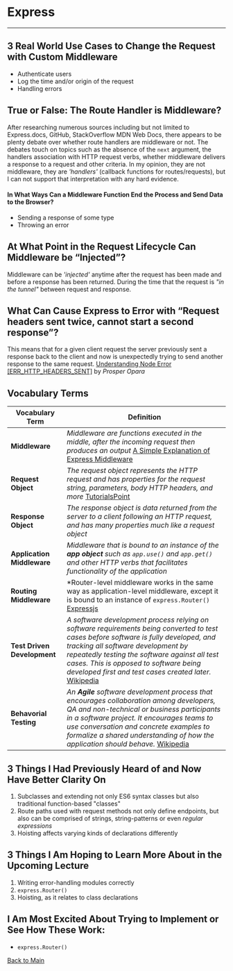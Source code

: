 # Express
---

## 3 Real World Use Cases to Change the Request with Custom Middleware

- Authenticate users
- Log the time and/or origin of the request
- Handling errors

## True or False: The Route Handler is Middleware?

After researching numerous sources including but not limited to Express.docs, GitHub, StackOverflow MDN Web Docs, there appears to be plenty debate over whether route handlers are middleware or not. The debates touch on topics such as the absence of the `next` argument, the handlers association with HTTP request verbs, whether middleware delivers a response to a request and other criteria. In my opinion, they are not middleware, they are *'handlers'* (callback functions for routes/requests), but I can not support that interpretation with any hard evidence.

#### In What Ways Can a Middleware Function End the Process and Send Data to the Browser?

- Sending a response of some type
- Throwing an error

## At What Point in the Request Lifecycle Can Middleware be “Injected”?

Middleware can be *'injected'* anytime after the request has been made and before a response has been returned. During the time that the request is *"in the tunnel"* between request and response.

## What Can Cause Express to Error with “Request headers sent twice, cannot start a second response”?

This means that for a given client request the server previously sent a response back to the client and now is unexpectedly trying to send another response to the same request. [Understanding Node Error \[ERR_HTTP_HEADERS_SENT\]](https://www.codementor.io/@oparaprosper79/understanding-node-error-err_http_headers_sent-117mpk82z8) by *Prosper Opara*

## Vocabulary Terms
| **Vocabulary Term** | **Definition** |
| --- | --- |
| **Middleware** | *Middleware are functions executed in the middle, after the incoming request then produces an output* [A Simple Explanation of Express Middleware](https://medium.com/@agoiabeladeyemi/a-simple-explanation-of-express-middleware-c68ea839f498) |
| **Request Object** | *The request object represents the HTTP request and has properties for the request string, parameters, body HTTP headers, and more* [TutorialsPoint](https://www.tutorialspoint.com/nodejs/nodejs_request_object.htm) |
| **Response Object** | *The response object is data returned from the server to a client following an HTTP request, and has many properties much like a request object* 
| **Application Middleware** | *Middleware that is bound to an instance of the **app object** such as `app.use()` and `app.get()` and other HTTP verbs that facilitates functionality of the application* |
| **Routing Middleware** | *Router-level middleware works in the same way as application-level middleware, except it is bound to an instance of `express.Router()` [Expressjs](https://expressjs.com/en/guide/using-middleware.html#middleware.router) |
| **Test Driven Development** | *A software development process relying on software requirements being converted to test cases before software is fully developed, and tracking all software development by repeatedly testing the software against all test cases. This is opposed to software being developed first and test cases created later.* [Wikipedia](https://en.wikipedia.org/wiki/Test-driven_development) |
| **Behavorial Testing** | *An **Agile** software development process that encourages collaboration among developers, QA and non-technical or business participants in a software project. It encourages teams to use conversation and concrete examples to formalize a shared understanding of how the application should behave.* [Wikipedia](https://en.wikipedia.org/wiki/Behavior-driven_development) |

## 3 Things I Had Previously Heard of and Now Have Better Clarity On

1. Subclasses and extending not only ES6 syntax classes but also traditional function-based "classes"
1. Route paths used with request methods not only define endpoints, but also can be comprised of strings, string-patterns or even *regular expressions*
1. Hoisting affects varying kinds of declarations differently

## 3 Things I Am Hoping to Learn More About in the Upcoming Lecture

1. Writing error-handling modules correctly
1. `express.Router()`
1. Hoisting, as it relates to class declarations

## I Am Most Excited About Trying to Implement or See How These Work:

- `express.Router()`


[Back to Main](../README.md)